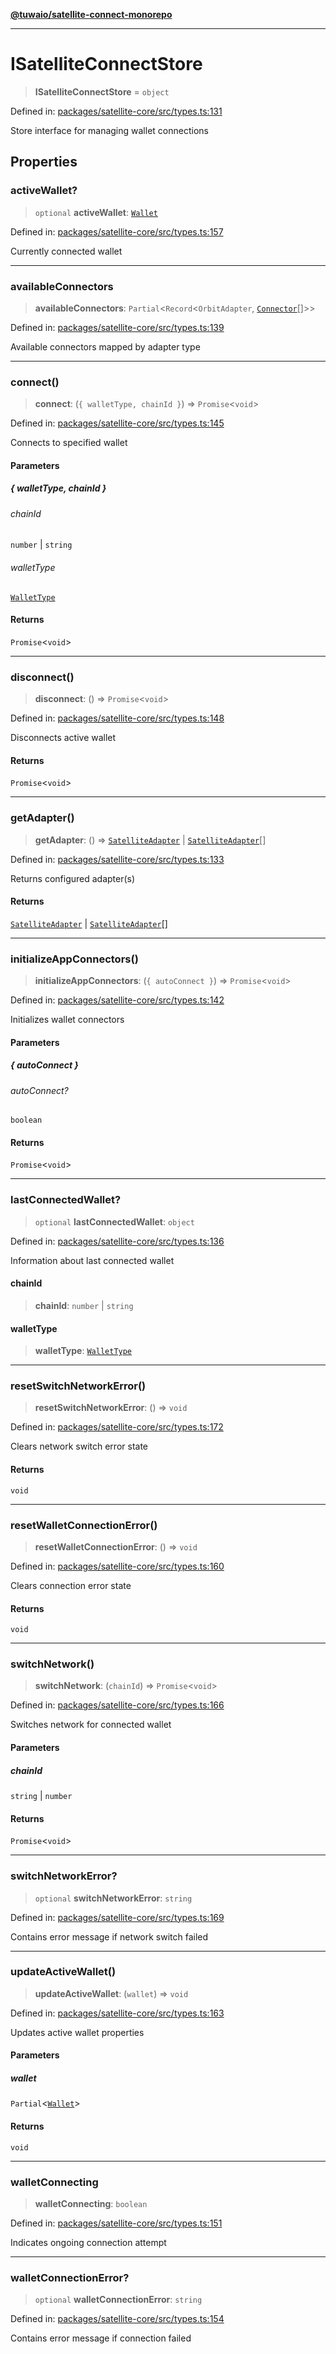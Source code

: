 [**@tuwaio/satellite-connect-monorepo**](../../../README.md)

***

# ISatelliteConnectStore

> **ISatelliteConnectStore** = `object`

Defined in: [packages/satellite-core/src/types.ts:131](https://github.com/TuwaIO/satellite-connect/blob/ab2889dc16e93ed4e3266b0857ac4dc0998ff86f/packages/satellite-core/src/types.ts#L131)

Store interface for managing wallet connections

## Properties

### activeWallet?

> `optional` **activeWallet**: [`Wallet`](Wallet.md)

Defined in: [packages/satellite-core/src/types.ts:157](https://github.com/TuwaIO/satellite-connect/blob/ab2889dc16e93ed4e3266b0857ac4dc0998ff86f/packages/satellite-core/src/types.ts#L157)

Currently connected wallet

***

### availableConnectors

> **availableConnectors**: `Partial`\<`Record`\<`OrbitAdapter`, [`Connector`](Connector.md)[]\>\>

Defined in: [packages/satellite-core/src/types.ts:139](https://github.com/TuwaIO/satellite-connect/blob/ab2889dc16e93ed4e3266b0857ac4dc0998ff86f/packages/satellite-core/src/types.ts#L139)

Available connectors mapped by adapter type

***

### connect()

> **connect**: (`{ walletType, chainId }`) => `Promise`\<`void`\>

Defined in: [packages/satellite-core/src/types.ts:145](https://github.com/TuwaIO/satellite-connect/blob/ab2889dc16e93ed4e3266b0857ac4dc0998ff86f/packages/satellite-core/src/types.ts#L145)

Connects to specified wallet

#### Parameters

##### \{ walletType, chainId \}

###### chainId

`number` \| `string`

###### walletType

[`WalletType`](WalletType.md)

#### Returns

`Promise`\<`void`\>

***

### disconnect()

> **disconnect**: () => `Promise`\<`void`\>

Defined in: [packages/satellite-core/src/types.ts:148](https://github.com/TuwaIO/satellite-connect/blob/ab2889dc16e93ed4e3266b0857ac4dc0998ff86f/packages/satellite-core/src/types.ts#L148)

Disconnects active wallet

#### Returns

`Promise`\<`void`\>

***

### getAdapter()

> **getAdapter**: () => [`SatelliteAdapter`](SatelliteAdapter.md) \| [`SatelliteAdapter`](SatelliteAdapter.md)[]

Defined in: [packages/satellite-core/src/types.ts:133](https://github.com/TuwaIO/satellite-connect/blob/ab2889dc16e93ed4e3266b0857ac4dc0998ff86f/packages/satellite-core/src/types.ts#L133)

Returns configured adapter(s)

#### Returns

[`SatelliteAdapter`](SatelliteAdapter.md) \| [`SatelliteAdapter`](SatelliteAdapter.md)[]

***

### initializeAppConnectors()

> **initializeAppConnectors**: (`{ autoConnect }`) => `Promise`\<`void`\>

Defined in: [packages/satellite-core/src/types.ts:142](https://github.com/TuwaIO/satellite-connect/blob/ab2889dc16e93ed4e3266b0857ac4dc0998ff86f/packages/satellite-core/src/types.ts#L142)

Initializes wallet connectors

#### Parameters

##### \{ autoConnect \}

###### autoConnect?

`boolean`

#### Returns

`Promise`\<`void`\>

***

### lastConnectedWallet?

> `optional` **lastConnectedWallet**: `object`

Defined in: [packages/satellite-core/src/types.ts:136](https://github.com/TuwaIO/satellite-connect/blob/ab2889dc16e93ed4e3266b0857ac4dc0998ff86f/packages/satellite-core/src/types.ts#L136)

Information about last connected wallet

#### chainId

> **chainId**: `number` \| `string`

#### walletType

> **walletType**: [`WalletType`](WalletType.md)

***

### resetSwitchNetworkError()

> **resetSwitchNetworkError**: () => `void`

Defined in: [packages/satellite-core/src/types.ts:172](https://github.com/TuwaIO/satellite-connect/blob/ab2889dc16e93ed4e3266b0857ac4dc0998ff86f/packages/satellite-core/src/types.ts#L172)

Clears network switch error state

#### Returns

`void`

***

### resetWalletConnectionError()

> **resetWalletConnectionError**: () => `void`

Defined in: [packages/satellite-core/src/types.ts:160](https://github.com/TuwaIO/satellite-connect/blob/ab2889dc16e93ed4e3266b0857ac4dc0998ff86f/packages/satellite-core/src/types.ts#L160)

Clears connection error state

#### Returns

`void`

***

### switchNetwork()

> **switchNetwork**: (`chainId`) => `Promise`\<`void`\>

Defined in: [packages/satellite-core/src/types.ts:166](https://github.com/TuwaIO/satellite-connect/blob/ab2889dc16e93ed4e3266b0857ac4dc0998ff86f/packages/satellite-core/src/types.ts#L166)

Switches network for connected wallet

#### Parameters

##### chainId

`string` | `number`

#### Returns

`Promise`\<`void`\>

***

### switchNetworkError?

> `optional` **switchNetworkError**: `string`

Defined in: [packages/satellite-core/src/types.ts:169](https://github.com/TuwaIO/satellite-connect/blob/ab2889dc16e93ed4e3266b0857ac4dc0998ff86f/packages/satellite-core/src/types.ts#L169)

Contains error message if network switch failed

***

### updateActiveWallet()

> **updateActiveWallet**: (`wallet`) => `void`

Defined in: [packages/satellite-core/src/types.ts:163](https://github.com/TuwaIO/satellite-connect/blob/ab2889dc16e93ed4e3266b0857ac4dc0998ff86f/packages/satellite-core/src/types.ts#L163)

Updates active wallet properties

#### Parameters

##### wallet

`Partial`\<[`Wallet`](Wallet.md)\>

#### Returns

`void`

***

### walletConnecting

> **walletConnecting**: `boolean`

Defined in: [packages/satellite-core/src/types.ts:151](https://github.com/TuwaIO/satellite-connect/blob/ab2889dc16e93ed4e3266b0857ac4dc0998ff86f/packages/satellite-core/src/types.ts#L151)

Indicates ongoing connection attempt

***

### walletConnectionError?

> `optional` **walletConnectionError**: `string`

Defined in: [packages/satellite-core/src/types.ts:154](https://github.com/TuwaIO/satellite-connect/blob/ab2889dc16e93ed4e3266b0857ac4dc0998ff86f/packages/satellite-core/src/types.ts#L154)

Contains error message if connection failed
